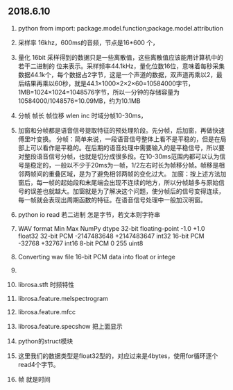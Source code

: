 ## 2018.6.10
1. python from import: package.model.function;package.model.attribution
2. 采样率 16khz，600ms的音频，节点是16*600 个，
3. 量化 16bit 采样得到的数据只是一些离散值，这些离散值应该能用计算机中的若干二进制的
位来表示。采样频率44.1kHz，量化位数16位，意味着每秒采集数据44.1k个，每个数据占2字节，这是一个声道的数据，双声道再乘以2，最后结果再乘以60秒，就是44.1×1000×2×2×60=10584000字节，1MB=1024×1024=1048576字节，所以一分钟的存储容量为10584000/1048576=10.09MB，约为10.1MB
4. 分帧 帧长 帧位移  wlen inc 时域分帧10-30ms，
5. 加窗和分帧都是语音信号提取特征的预处理阶段。先分帧，后加窗，再做快速傅里叶变换。
分帧：简单来说，一段语音信号整体上看不是平稳的，但是在局部上可以看作是平稳的。在后期的语音处理中需要输入的是平稳信号，所以要对整段语音信号分帧，也就是切分成很多段。在10-30ms范围内都可以认为信号是稳定的，一般以不少于20ms为一帧，1/2左右时长为帧移分帧。帧移是相邻两帧间的重叠区域，是为了避免相邻两帧的变化过大。
加窗：按上述方法加窗后，每一帧的起始段和末尾端会出现不连续的地方，所以分帧越多与原始信号的误差也就越大。加窗就是为了解决这个问题，使分帧后的信号变得连续，每一帧就会表现出周期函数的特征。在语音信号处理中一般加汉明窗。
6. python io read 若二进制 怎是字节，若文本则字符串
7. WAV format	Min	Max	NumPy dtype
32-bit floating-point	-1.0	+1.0	float32
32-bit PCM	-2147483648	+2147483647	int32
16-bit PCM	-32768	+32767	int16
8-bit PCM	0	255	uint8

8. Converting wav file 16-bit PCM data into float or intege
9. 
9. librosa.stft  时频特性
9. librosa.feature.melspectrogram   

11. librosa.feature.mfcc 

10. librosa.feature.specshow 把上面显示
12. python的struct模块
13. 这里我们的数据类型是float32型的，对应过来是4bytes，使用for循环逐个read4个字节。
14. 帧 就是时间